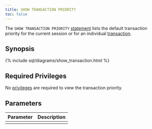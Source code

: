 ```yaml
---
title: SHOW TRANSACTION PRIORITY
toc: false
---
```


The `SHOW TRANSACTION PRIORITY` [statement](sql-statements.html) lists the default transaction priority for the current session or for an individual [transaction](transactions.html).

<div id="toc"></div>

## Synopsis

{% include sql/diagrams/show_transaction.html %}

## Required Privileges

No [privileges](privileges.html) are required to view the transaction priority.

## Parameters

| Parameter | Description |
|-----------|-------------|
|  |  |

